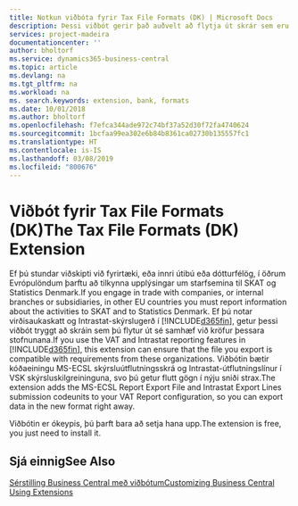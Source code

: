 ```yaml
---
title: Notkun viðbóta fyrir Tax File Formats (DK) | Microsoft Docs
description: Þessi viðbót gerir það auðvelt að flytja út skrár sem eru forstilltar til að uppfylla kröfur banka um rafræna skráningu.
services: project-madeira
documentationcenter: ''
author: bholtorf
ms.service: dynamics365-business-central
ms.topic: article
ms.devlang: na
ms.tgt_pltfrm: na
ms.workload: na
ms. search.keywords: extension, bank, formats
ms.date: 10/01/2018
ms.author: bholtorf
ms.openlocfilehash: f7efca344ade972c74bf37a52d30f72fa4740624
ms.sourcegitcommit: 1bcfaa99ea302e6b84b8361ca02730b135557fc1
ms.translationtype: HT
ms.contentlocale: is-IS
ms.lasthandoff: 03/08/2019
ms.locfileid: "800676"
---
```

# <a name="the-tax-file-formats-dk-extension"></a><span data-ttu-id="a7daf-103">Viðbót fyrir Tax File Formats (DK)</span><span class="sxs-lookup"><span data-stu-id="a7daf-103">The Tax File Formats (DK) Extension</span></span>
<span data-ttu-id="a7daf-104">Ef þú stundar viðskipti við fyrirtæki, eða innri útibú eða dótturfélög, í öðrum Evrópulöndum þarftu að tilkynna upplýsingar um starfsemina til SKAT og Statistics Denmark.</span><span class="sxs-lookup"><span data-stu-id="a7daf-104">If you engage in trade with companies, or internal branches or subsidiaries, in other EU countries you must report information about the activities to SKAT and to Statistics Denmark.</span></span> <span data-ttu-id="a7daf-105">Ef þú notar virðisaukaskatt og Intrastat-skýrslugerð í [!INCLUDE[d365fin](includes/d365fin_md.md)], getur þessi viðbót tryggt að skráin sem þú flytur út sé samhæf við kröfur þessara stofnunana.</span><span class="sxs-lookup"><span data-stu-id="a7daf-105">If you use the VAT and Intrastat reporting features in [!INCLUDE[d365fin](includes/d365fin_md.md)], this extension can ensure that the file you export is compatible with requirements from these organizations.</span></span> <span data-ttu-id="a7daf-106">Viðbótin bætir kóðaeiningu MS-ECSL skýrsluútflutningsskrá og Intrastat-útflutningslínur í VSK skýrsluskilgreininguna, svo þú getur flutt gögn í nýju sniði strax.</span><span class="sxs-lookup"><span data-stu-id="a7daf-106">The extension adds the MS-ECSL Report Export File and Intrastat Export Lines submission codeunits to your VAT Report configuration, so you can export data in the new format right away.</span></span>

<span data-ttu-id="a7daf-107">Viðbótin er ókeypis, þú þarft bara að setja hana upp.</span><span class="sxs-lookup"><span data-stu-id="a7daf-107">The extension is free, you just need to install it.</span></span>

## <a name="see-also"></a><span data-ttu-id="a7daf-108">Sjá einnig</span><span class="sxs-lookup"><span data-stu-id="a7daf-108">See Also</span></span>
[<span data-ttu-id="a7daf-109">Sérstilling Business Central með viðbótum</span><span class="sxs-lookup"><span data-stu-id="a7daf-109">Customizing Business Central Using Extensions</span></span>](ui-extensions.md)
